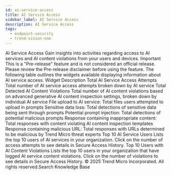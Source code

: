 ```yaml
---
id: ai-service-access
title: AI Service Access
sidebar_label: AI Service Access
description: AI Service Access
tags:
  - endpoint-security
  - trend-vision-one
---
```


 AI Service Access Gain insights into activities regarding access to AI services and AI content violations from your users and devices. Important This is a "Pre-release" feature and is not considered an official release. Please review the Pre-release disclaimer before using the feature. The following table outlines the widgets available displaying information about AI service access. Widget Description Total AI Service Access Attempts Total number of AI service access attempts broken down by AI service Total Detected AI Content Violations Total number of AI content violations based on advanced generative AI content inspection settings, broken down by individual AI service File upload to AI service: Total files users attempted to upload in prompts Sensitive data loss: Total detections of sensitive data being sent through prompts Potential prompt injection: Total detections of potential malicious prompts Response containing inappropriate content: Total responses with content violating AI content inspection templates Response containing malicious URL: Total responses with URLs determined to be malicious by Trend Micro threat experts Top 10 AI Service Users Lists the top 10 users of AI services in your organization. Click on the number of access attempts to see details in Secure Access History. Top 10 Users with AI Content Violations Lists the top 10 users in your organization that have logged AI service content violations. Click on the number of violations to see details in Secure Access History. © 2025 Trend Micro Incorporated. All rights reserved.Search Knowledge Base